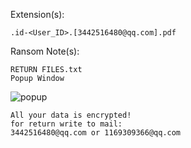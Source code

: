 Extension(s): 
```
.id-<User_ID>.[3442516480@qq.com].pdf
```
Ransom Note(s): 
```
RETURN FILES.txt
Popup Window
```
![popup](https://github.com/user-attachments/assets/fb586e23-3e06-47bf-b688-b59af03a3efc)
```
All your data is encrypted!
for return write to mail:
3442516480@qq.com or 1169309366@qq.com
```
